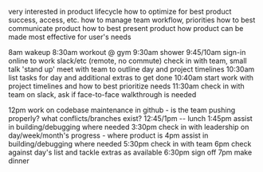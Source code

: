 <!-- career viz exercise -->

very interested in product lifecycle
how to optimize for best product success, access, etc.
how to manage team workflow, priorities
how to best communicate product
how to best present product
how product can be made most effective for user's needs

<!-- morning -->
8am wakeup
8:30am workout @ gym
9:30am shower
9:45/10am sign-in online to work slack/etc (remote, no commute)
			check in with team, small talk
			'stand up' meet with team to outline day and project timelines
10:30am list tasks for day and additional extras to get done
10:40am	start work with project timelines and how to best prioritize needs
11:30am check in with team on slack, ask if face-to-face walkthrough is needed

<!-- afternoon -->
12pm work on codebase maintenance in github - is the team pushing properly?
		what conflicts/branches exist?
12:45/1pm -- lunch
1:45pm  assist in building/debugging where needed
3:30pm	check in with leadership on day/week/month's progress - where product is
4pm     assist in building/debugging where needed
5:30pm  check in with team
6pm		check against day's list and tackle extras as available
6:30pm	sign off
7pm		make dinner